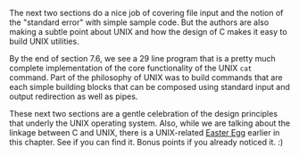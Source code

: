 The next two sections do a nice job of covering file input and the notion of the "standard
error" with simple sample code.  But the authors are also making a subtle
point about UNIX and how the design of C makes it easy to build UNIX utilities.

By the end of section 7.6, we see a 29 line program that is a pretty much complete implementation
of the core functionality of the UNIX `cat` command.  Part of the philosophy of UNIX was to build
commands that are each simple building blocks that can be composed using standard input and output
redirection as well as pipes.

These next two sections are a gentle celebration of the design principles that underly the UNIX operating
system.  Also, while we are talking about the linkage between C and UNIX, there is a UNIX-related
[Easter Egg](https://en.wikipedia.org/wiki/Easter_egg)
earlier in this chapter.  See if you can find it.  Bonus points if you already noticed it. :)
